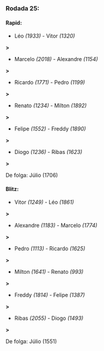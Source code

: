### Rodada 25:

#### Rapid:

* Léo *(1933)*     -     Vitor *(1320)*

 **>** 
* Marcelo *(2018)*     -     Alexandre *(1154)*

 **>** 
* Ricardo *(1771)*     -     Pedro *(1199)*

 **>** 
* Renato *(1234)*     -     Milton *(1892)*

 **>** 
* Felipe *(1552)*     -     Freddy *(1890)*

 **>** 
* Diogo *(1236)*     -     Ribas *(1623)*

 **>** 

De folga: Júlio (1706)

#### Blitz:

* Vitor *(1249)*     -     Léo *(1861)*

 **>** 
* Alexandre *(1183)*     -     Marcelo *(1774)*

 **>** 
* Pedro *(1113)*     -     Ricardo *(1625)*

 **>** 
* Milton *(1641)*     -     Renato *(993)*

 **>** 
* Freddy *(1814)*     -     Felipe *(1387)*

 **>** 
* Ribas *(2055)*     -     Diogo *(1493)*

 **>** 

De folga: Júlio (1551)

